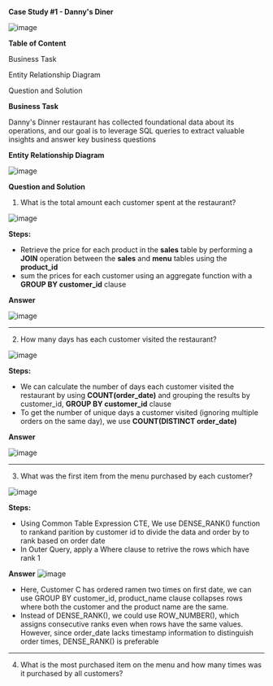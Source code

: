 **Case Study #1 - Danny's Diner**

![image](https://github.com/user-attachments/assets/eb2b1acf-401b-404f-b457-85ee51830986)

**Table of Content**

Business Task 
       
Entity Relationship Diagram

Question and Solution


**Business Task**

Danny's Dinner restaurant has collected foundational data about its operations, and our goal is to leverage SQL queries to extract valuable insights and answer key business questions

**Entity Relationship Diagram**

![image](https://github.com/user-attachments/assets/95388376-43e2-4aea-8ccd-f5da68b482eb)

**Question and Solution**

1. What is the total amount each customer spent at the restaurant?

![image](https://github.com/user-attachments/assets/b01bcd81-f9f9-471b-9b56-bd25ae0470cc)

**Steps:**
* Retrieve the price for each product in the **sales** table by performing a **JOIN** operation between the **sales** and **menu** tables using the **product_id**
* sum the prices for each customer using an aggregate function with a **GROUP BY customer_id** clause

**Answer**

![image](https://github.com/user-attachments/assets/ffb45e5b-5443-4ec4-9ac6-e0a5fcfb5b4f)

-------------------------------------------------------------------------------------------------------------------------------------------

2. How many days has each customer visited the restaurant?

![image](https://github.com/user-attachments/assets/6f00c51b-7fdd-4821-847a-3b730a079f28)

**Steps:**
* We can calculate the number of days each customer visited the restaurant by using **COUNT(order_date)** and grouping the results by customer_id,  **GROUP BY customer_id** clause
* To get the number of unique days a customer visited (ignoring multiple orders on the same day), we use **COUNT(DISTINCT order_date)**

**Answer**

![image](https://github.com/user-attachments/assets/bf8ea451-d5ee-4340-8eb7-d37160a0bc8a)

-------------------------------------------------------------------------------------------------------------------------------------------

3. What was the first item from the menu purchased by each customer?

![image](https://github.com/user-attachments/assets/15ad8b85-67e4-4eec-a80b-e1468f614406)

**Steps:**
* Using Common Table Expression CTE, We use DENSE_RANK() function to rankand parition by customer id to divide the data and order by to rank based on order date
* In Outer Query, apply a Where clause to retrive the rows which have rank 1

**Answer**
![image](https://github.com/user-attachments/assets/6f32b641-9450-4a40-8ed1-5f05f3f5cdcf)

* Here, Customer C has ordered ramen two times on first date, we can use GROUP BY customer_id, product_name clause collapses rows where both the customer and the product name are the same.
* Instead of DENSE_RANK(), we could use ROW_NUMBER(), which assigns consecutive ranks even when rows have the same values. However, since order_date lacks timestamp information to distinguish order times, DENSE_RANK() is preferable
-------------------------------------------------------------------------------------------------------------------------------------------

4. What is the most purchased item on the menu and how many times was it purchased by all customers?

